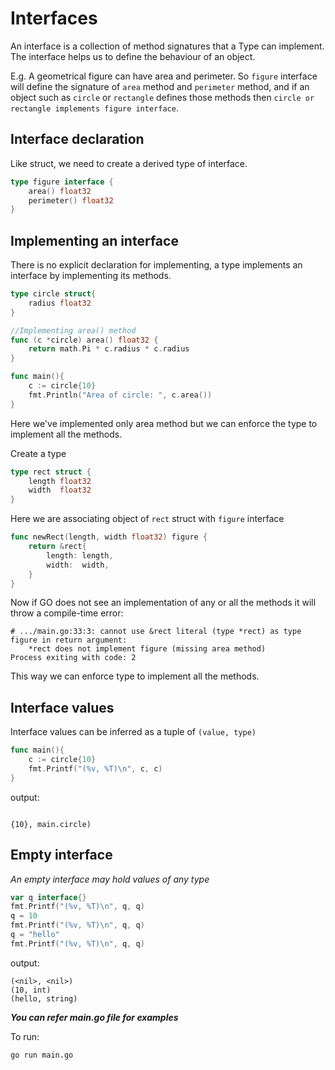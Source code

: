 # Interfaces

An interface is a collection of method signatures that a Type can implement. The interface helps us to define the behaviour of an object. 

E.g. A geometrical figure can have area and perimeter. So `figure` interface will define the signature of `area` method and `perimeter` method, and if an object such as `circle` or `rectangle` defines those methods then `circle or rectangle implements figure interface`.

## Interface declaration

Like struct, we need to create a derived type of interface.

```go
type figure interface {
    area() float32
    perimeter() float32
}
```

## Implementing an interface

There is no explicit declaration for implementing, a type implements an interface by implementing its methods.

```go
type circle struct{
    radius float32
}

//Implementing area() method
func (c *circle) area() float32 {
    return math.Pi * c.radius * c.radius
}
```

```go
func main(){
    c := circle{10}
    fmt.Println("Area of circle: ", c.area())
}
```

Here we've implemented only area method but we can enforce the type to implement all the methods.

Create a type

```go
type rect struct {
    length float32
    width  float32
}
```

Here we are associating object of `rect` struct with `figure` interface

```go
func newRect(length, width float32) figure {
    return &rect{
        length: length,
        width:  width,
    }
}
```

Now if GO does not see an implementation of any or all the methods it will throw a compile-time error:

```
# .../main.go:33:3: cannot use &rect literal (type *rect) as type figure in return argument:
    *rect does not implement figure (missing area method)
Process exiting with code: 2
```
This way we can enforce type to implement all the methods.

## Interface values

Interface values can be inferred as a tuple of `(value, type)`

```go
func main(){
    c := circle{10}
    fmt.Printf("(%v, %T)\n", c, c)
}
```

output: 
```

{10}, main.circle)
```

## Empty interface

*An empty interface may hold values of any type*

```go
var q interface{}
fmt.Printf("(%v, %T)\n", q, q)
q = 10
fmt.Printf("(%v, %T)\n", q, q)
q = "hello"
fmt.Printf("(%v, %T)\n", q, q)
```

output:
```
(<nil>, <nil>)
(10, int)
(hello, string)
```

***You can refer main.go file for examples***

To run:
```
go run main.go
```